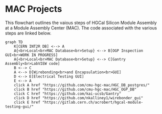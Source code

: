 # MAC Projects

This flowchart outlines the vaious steps of HGCal Silicon Module Assembly at a Module Assembly Center (MAC). The code associated with the various steps are linked below.

```mermaid
graph TD
    K[CERN INT2R DB] <--> A
    A{<br>Local<br>MAC Database<br>Setup} <--> B[OGP Inspection GUI<br>WORK IN PROGRESS]
    A{<br>Local<br>MAC Database<br>Setup} <--> C[Gantry Assembly<br>LabVIEW code]
    B <--> C
    A <--> D[Wirebonding<br>and Encapsulation<br>GUI]
    D <--> E[Electrical Testing GUI]
    E <--> A
    click A href "https://github.com/cmu-hgc-mac/HGC_DB_postgres/"
    click B href "https://github.com/cmu-hgc-mac/HGC_OGP_DB"
    click C href "https://github.com/kai-ucsb/Gantry"
    click D href "https://github.com/nkalliney1/wirebonder_gui"
    click E href "https://gitlab.cern.ch/acrobert/hgcal-module-testing-gui/"

```
<!-- https://github.com/jparshook/UCSB-Gantry-master-main -->
